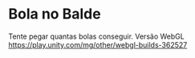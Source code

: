 # Bola no Balde
 Tente pegar quantas bolas conseguir.
Versão WebGL https://play.unity.com/mg/other/webgl-builds-362527
